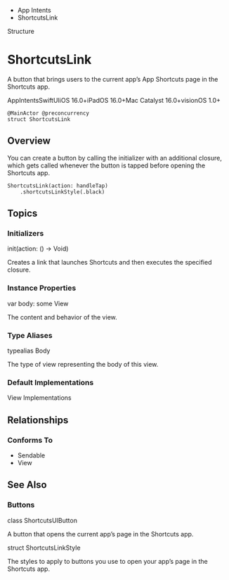 

- App Intents
-  ShortcutsLink 

Structure

# ShortcutsLink

A button that brings users to the current app’s App Shortcuts page in the Shortcuts app.

AppIntentsSwiftUIiOS 16.0+iPadOS 16.0+Mac Catalyst 16.0+visionOS 1.0+

``` source
@MainActor @preconcurrency
struct ShortcutsLink
```

## Overview

You can create a button by calling the initializer with an additional closure, which gets called whenever the button is tapped before opening the Shortcuts app.

```
ShortcutsLink(action: handleTap)
    .shortcutsLinkStyle(.black)
```

## Topics

### Initializers

init(action: () -> Void)

Creates a link that launches Shortcuts and then executes the specified closure.

### Instance Properties

var body: some View

The content and behavior of the view.

### Type Aliases

typealias Body

The type of view representing the body of this view.

### Default Implementations

View Implementations

## Relationships

### Conforms To

- Sendable
- View

## See Also

### Buttons

class ShortcutsUIButton

A button that opens the current app’s page in the Shortcuts app.

struct ShortcutsLinkStyle

The styles to apply to buttons you use to open your app’s page in the Shortcuts app.

